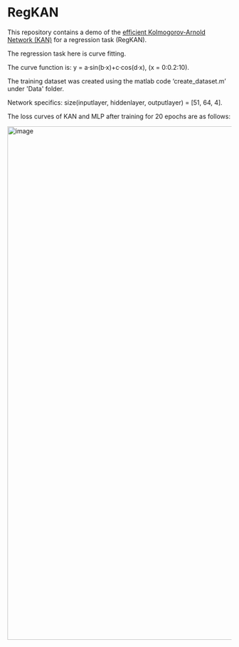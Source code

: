 # RegKAN
This repository contains a demo of the [efficient Kolmogorov-Arnold Network (KAN)](https://github.com/Blealtan/efficient-kan) for a regression task (RegKAN).

The regression task here is curve fitting.

The curve function is: y = a·sin(b·x)+c·cos(d·x), (x = 0:0.2:10).

The training dataset was created using the matlab code ‘create_dataset.m’ under 'Data' folder.

Network specifics: size(inputlayer, hiddenlayer, outputlayer) = [51, 64, 4].

The loss curves of KAN and MLP after training for 20 epochs are as follows:

<img width="1153" alt="image" src="https://github.com/JianpanHuang/RegKAN/assets/43700029/579b4077-4974-40b9-afe2-cd9e1447f877">

